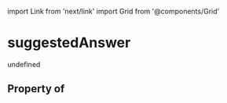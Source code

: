 import Link from 'next/link'
import Grid from '@components/Grid'

# suggestedAnswer

undefined

## Property of



